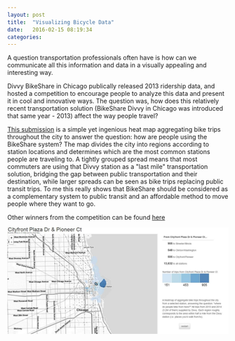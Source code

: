 ```yaml
---
layout: post
title:  "Visualizing Bicycle Data"
date:   2016-02-15 08:19:34
categories:  
---
```

A question transportation professionals often have is how can we communicate all this information and data in a visually appealing and interesting way. 

Divvy BikeShare in Chicago publically released 2013 ridership data, and hosted a competition to encourage people to analyze this data and present it in cool and innovative ways. The question was, how does this relatively recent transportation solution (BikeShare Divvy in Chicago was introduced that same year - 2013) affect the way people travel?

[This submission](http://divvy.datasco.pe/) is a simple yet ingenious heat map aggregating bike trips throughout the city to answer the question: how are people using the BikeShare system? The map divides the city into regions according to station locations and determines which are the most common stations people are traveling to. A tightly grouped spread means that most commuters are using that Divvy station as a "last mile" transportation solution, bridging the gap between public transportation and their destination, while larger spreads can be seen as bike trips replacing public transit trips. To me this really shows that BikeShare should be considered as a complementary system to public transit and an affordable method to move people where they want to go.

Other winners from the competition can be found [here](https://www.divvybikes.com/datachallenge-2014)

![Divvy BikeShare](/images/divvy.jpg)


